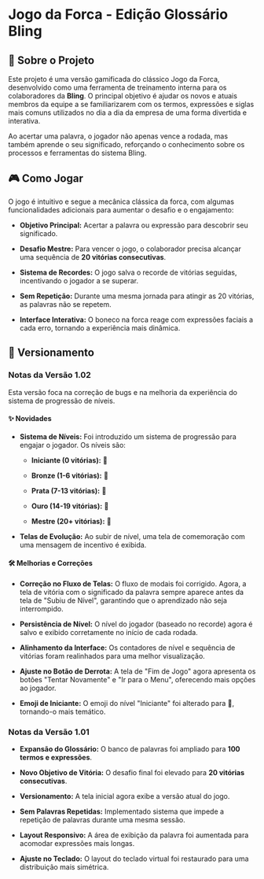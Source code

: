 # Jogo da Forca - Edição Glossário Bling

## 🎯 Sobre o Projeto

Este projeto é uma versão gamificada do clássico Jogo da Forca, desenvolvido como uma ferramenta de treinamento interna para os colaboradores da **Bling**. O principal objetivo é ajudar os novos e atuais membros da equipe a se familiarizarem com os termos, expressões e siglas mais comuns utilizados no dia a dia da empresa de uma forma divertida e interativa.

Ao acertar uma palavra, o jogador não apenas vence a rodada, mas também aprende o seu significado, reforçando o conhecimento sobre os processos e ferramentas do sistema Bling.

## 🎮 Como Jogar

O jogo é intuitivo e segue a mecânica clássica da forca, com algumas funcionalidades adicionais para aumentar o desafio e o engajamento:

* **Objetivo Principal:** Acertar a palavra ou expressão para descobrir seu significado.

* **Desafio Mestre:** Para vencer o jogo, o colaborador precisa alcançar uma sequência de **20 vitórias consecutivas**.

* **Sistema de Recordes:** O jogo salva o recorde de vitórias seguidas, incentivando o jogador a se superar.

* **Sem Repetição:** Durante uma mesma jornada para atingir as 20 vitórias, as palavras não se repetem.

* **Interface Interativa:** O boneco na forca reage com expressões faciais a cada erro, tornando a experiência mais dinâmica.

## 📝 Versionamento

### Notas da Versão 1.02

Esta versão foca na correção de bugs e na melhoria da experiência do sistema de progressão de níveis.

#### ✨ Novidades

* **Sistema de Níveis:** Foi introduzido um sistema de progressão para engajar o jogador. Os níveis são:

  * **Iniciante (0 vitórias):** 👶

  * **Bronze (1-6 vitórias):** 🥉

  * **Prata (7-13 vitórias):** 🥈

  * **Ouro (14-19 vitórias):** 🥇

  * **Mestre (20+ vitórias):** 👑

* **Telas de Evolução:** Ao subir de nível, uma tela de comemoração com uma mensagem de incentivo é exibida.

#### 🛠️ Melhorias e Correções

* **Correção no Fluxo de Telas:** O fluxo de modais foi corrigido. Agora, a tela de vitória com o significado da palavra sempre aparece antes da tela de "Subiu de Nível", garantindo que o aprendizado não seja interrompido.

* **Persistência de Nível:** O nível do jogador (baseado no recorde) agora é salvo e exibido corretamente no início de cada rodada.

* **Alinhamento da Interface:** Os contadores de nível e sequência de vitórias foram realinhados para uma melhor visualização.

* **Ajuste no Botão de Derrota:** A tela de "Fim de Jogo" agora apresenta os botões "Tentar Novamente" e "Ir para o Menu", oferecendo mais opções ao jogador.

* **Emoji de Iniciante:** O emoji do nível "Iniciante" foi alterado para 👶, tornando-o mais temático.

### Notas da Versão 1.01

* **Expansão do Glossário:** O banco de palavras foi ampliado para **100 termos e expressões**.

* **Novo Objetivo de Vitória:** O desafio final foi elevado para **20 vitórias consecutivas**.

* **Versionamento:** A tela inicial agora exibe a versão atual do jogo.

* **Sem Palavras Repetidas:** Implementado sistema que impede a repetição de palavras durante uma mesma sessão.

* **Layout Responsivo:** A área de exibição da palavra foi aumentada para acomodar expressões mais longas.

* **Ajuste no Teclado:** O layout do teclado virtual foi restaurado para uma distribuição mais simétrica.
